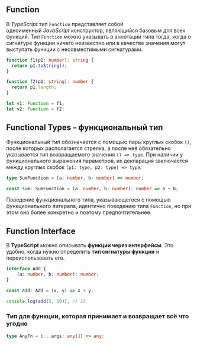 ## Function

В _TypeScript_ тип `Function` представляет собой одноименный _JavaScript_ конструктор, являющийся базовым для всех функций. Тип `Function` можно указывать в аннотации типа тогда, когда о сигнатуре функции ничего неизвестно или в качестве значения могут выступать функции с несовместимыми сигнатурами.

```ts
function f1(p1: number): string {
  return p1.toString();
}

function f2(p1: string): number {
  return p1.length;
}

let v1: Function = f1;
let v2: Function = f2;
```

## Functional Types - функциональный тип

Функциональный тип обозначается с помощью пары круглых скобок `()`, после которых располагается стрелка, а после неё обязательно указывается тип возвращаемого значения `() => type`. При наличии у функционального выражения параметров, их декларация заключается между круглых скобок `(p1: type, p2: type) => type`.

```ts
type SumFunction = (a: number, b: number) => number;

const sum: SumFunction = (a: number, b: number): number => a + b;
```

Поведение функционального типа, указывающегося с помощью функционального литерала, идентично поведению типа `Function`, но при этом оно более конкретно и поэтому предпочтительнее.

## Function Interface

В **TypeScript** можно описывать **функции через интерфейсы**. Это удобно, когда нужно определить **тип сигнатуры функции** и переиспользовать его.

```ts
interface Add {
    (a: number, b: number): number;
}

const add: Add = (x, y) => x + y;

console.log(add(5, 10)); // 15
```

### Тип для функции, которая принимает и возвращает всё что угодно

```ts
type AnyFn = (...args: any[]) => any;
```


